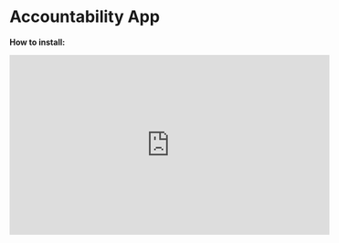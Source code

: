 # Accountability App

**How to install:**
<iframe width="560" height="315" src="https://www.youtube.com/embed/S4l6C7SLElk" title="YouTube video player" frameborder="0" allow="accelerometer; autoplay; clipboard-write; encrypted-media; gyroscope; picture-in-picture" allowfullscreen></iframe>